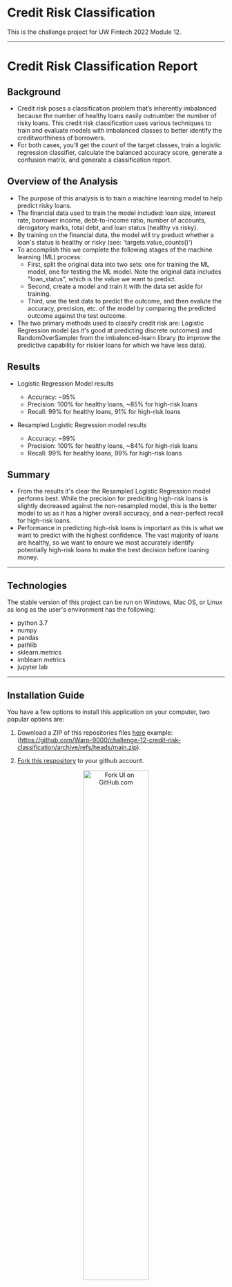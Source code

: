 # Credit Risk Classification

This is the challenge project for UW Fintech 2022 Module 12.

---

# Credit Risk Classification Report

## Background

* Credit risk poses a classification problem that’s inherently imbalanced because the number of healthy loans easily outnumber the number of risky loans. This credit risk classification uses various techniques to train and evaluate models with imbalanced classes to better identify the creditworthiness of borrowers.
* For both cases, you’ll get the count of the target classes, train a logistic regression classifier, calculate the balanced accuracy score, generate a confusion matrix, and generate a classification report.

## Overview of the Analysis

* The purpose of this analysis is to train a machine learning model to help predict risky loans.
* The financial data used to train the model included: loan size, interest rate, borrower income, debt-to-income ratio, number of accounts, derogatory marks, total debt, and loan status (healthy vs risky).
* By training on the financial data, the model will try preduct whether a loan's status is healthy or risky (see: 'targets.value_counts()')
* To accomplish this we complete the following stages of the machine learning (ML) process:
  * First, split the original data into two sets: one for training the ML model, one for testing the ML model. Note the original data includes "loan_status", which is the value we want to predict.
  * Second, create a model and train it with the data set aside for training.
  * Third, use the test data to predict the outcome, and then evalute the accuracy, precision, etc. of the model by comparing the predicted outcome against the test outcome.
* The two primary methods used to classify credit risk are: Logistic Regression model (as it's good at predicting discrete outcomes) and RandomOverSampler from the imbalenced-learn library (to improve the predictive capability for riskier loans for which we have less data).

## Results

* Logistic Regression Model results
  * Accuracy: ~95%
  * Precision: 100% for healthy loans, ~85% for high-risk loans
  * Recall: 99% for healthy loans, 91% for high-risk loans
  
* Resampled Logistic Regression model results
  * Accuracy: ~99%
  * Precision: 100% for healthy loans, ~84% for high-risk loans
  * Recall: 99% for healthy loans, 99% for high-risk loans
  
## Summary

* From the results it's clear the Resampled Logistic Regression model performs best. While the precision for prediciting high-risk loans is slightly decreased against the non-resampled model, this is the better model to us as it has a higher overall accuracy, and a near-perfect recall for high-risk loans. 
* Performance in predicting high-risk loans is important as this is what we want to predict with the highest confidence. The vast majority of loans are healthy, so we want to ensure we most accurately identify potentially high-risk loans to make the best decision before loaning money.

---

## Technologies

The stable version of this project can be run on Windows, Mac OS, or Linux as long as the user's 
environment has the following:
- python 3.7
- numpy
- pandas
- pathlib
- sklearn.metrics
- imblearn.metrics
- jupyter lab

---

## Installation Guide

You have a few options to install this application on your computer, two popular options are:

1. Download a ZIP of this repositories files 
[here](url-to-zip)
     example: (https://github.com/Warp-9000/challenge-12-credit-risk-classification/archive/refs/heads/main.zip).

2. [Fork this respository](https://docs.github.com/en/get-started/quickstart/fork-a-repo "Fork a Repo - 
GitHub Docs") to your github account.

<p align="center">
<img src="https://github.com/Warp-9000/uw-fintech-2022-module01-challenge/blob/main/instructions/github-fork-button-screenshot.png?raw=true" 
alt="Fork UI on GitHub.com"
width="55%"/>
</p>

After forking the respository you can use `git clone 
your-username@domain.com:your-git-username/challenge-12-credit-risk-classification.git` 
to download a copy of the forked respository to your computer.

Forking has the added benefit of enabling your to easily keep your copy of the 
application up-to-date should any changes or improvements be made in the future.

---

## Usage

***Please note:*** *these usage instructions assume you have setup an environment where
the python version, libraries, and frameworks listed in [Technologies](#Technologies) are installed.*

1. Navigate to the root folder of your repository.
2. Run the application by (1) launching jupyter lab, and (2) running the credit_risk_resampling.ipynb file.

---

## Contributors

Thanks!

<a href="https://github.com/Warp-9000/challenge-12-credit-risk-classification/graphs/contributors">
<img src="https://contrib.rocks/image?repo=Warp-9000/challenge-12-credit-risk-classification" />
</a>

---

## License

This project is licensed under ... Please see the LICENSE file 
[here](https://github.com/Warp-9000/uw-fintech-2022/blob/main/Module-02/Challenge/loan_qualifier_app/LICENSE).
